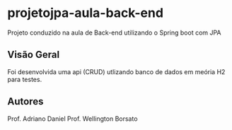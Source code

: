 # projetojpa-aula-back-end
Projeto conduzido na aula de Back-end utilizando o Spring boot com JPA


## Visão Geral

Foi desenvolvida uma api (CRUD) utlizando banco de dados em meória H2 para testes.


## Autores 
Prof. Adriano Daniel
Prof. Wellington Borsato

